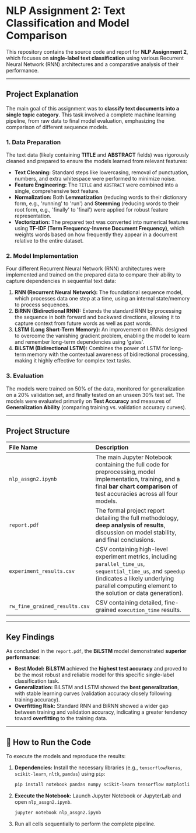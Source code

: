 # NLP Assignment 2: Text Classification and Model Comparison 

This repository contains the source code and report for **NLP Assignment 2**, which focuses on **single-label text classification** using various Recurrent Neural Network (RNN) architectures and a comparative analysis of their performance.

---

## Project Explanation

The main goal of this assignment was to **classify text documents into a single topic category**. This task involved a complete machine learning pipeline, from raw data to final model evaluation, emphasizing the comparison of different sequence models.

### 1. Data Preparation
The text data (likely containing **TITLE** and **ABSTRACT** fields) was rigorously cleaned and prepared to ensure the models learned from relevant features:
* **Text Cleaning:** Standard steps like lowercasing, removal of punctuation, numbers, and extra whitespace were performed to minimize noise.
* **Feature Engineering:** The `TITLE` and `ABSTRACT` were combined into a single, comprehensive text feature.
* **Normalization:** Both **Lemmatization** (reducing words to their dictionary form, e.g., 'running' to 'run') and **Stemming** (reducing words to their root form, e.g., 'finally' to 'final') were applied for robust feature representation.
* **Vectorization:** The prepared text was converted into numerical features using **TF-IDF (Term Frequency-Inverse Document Frequency)**, which weights words based on how frequently they appear in a document relative to the entire dataset.

### 2. Model Implementation
Four different Recurrent Neural Network (RNN) architectures were implemented and trained on the prepared data to compare their ability to capture dependencies in sequential text data:
1.  **RNN (Recurrent Neural Network):** The foundational sequence model, which processes data one step at a time, using an internal state/memory to process sequences.
2.  **BiRNN (Bidirectional RNN):** Extends the standard RNN by processing the sequence in both forward and backward directions, allowing it to capture context from future words as well as past words.
3.  **LSTM (Long Short-Term Memory):** An improvement on RNNs designed to overcome the vanishing gradient problem, enabling the model to learn and remember long-term dependencies using 'gates'.
4.  **BiLSTM (Bidirectional LSTM):** Combines the power of LSTM for long-term memory with the contextual awareness of bidirectional processing, making it highly effective for complex text tasks.

### 3. Evaluation
The models were trained on 50% of the data, monitored for generalization on a 20% validation set, and finally tested on an unseen 30% test set. The models were evaluated primarily on **Test Accuracy** and measures of **Generalization Ability** (comparing training vs. validation accuracy curves).

---

## Project Structure

| File Name | Description |
| :--- | :--- |
| `nlp_assgn2.ipynb` | The main Jupyter Notebook containing the full code for preprocessing, model implementation, training, and a final **bar chart comparison** of test accuracies across all four models. |
| `report.pdf` | The formal project report detailing the full methodology, **deep analysis of results**, discussion on model stability, and final conclusions. |
| `experiment_results.csv` | CSV containing high-level experiment metrics, including `parallel_time_us`, `sequential_time_us`, and `speedup` (indicates a likely underlying parallel computing element to the solution or data generation). |
| `rw_fine_grained_results.csv` | CSV containing detailed, fine-grained `execution_time` results. |

---

## Key Findings

As concluded in the `report.pdf`, the **BiLSTM** model demonstrated **superior performance**:

* **Best Model:** **BiLSTM** achieved the **highest test accuracy** and proved to be the most robust and reliable model for this specific single-label classification task.
* **Generalization:** BiLSTM and LSTM showed the **best generalization**, with stable learning curves (validation accuracy closely following training accuracy).
* **Overfitting Risk:** Standard RNN and BiRNN showed a wider gap between training and validation accuracy, indicating a greater tendency toward **overfitting** to the training data.

---

## 🚀 How to Run the Code

To execute the models and reproduce the results:

1.  **Dependencies:** Install the necessary libraries (e.g., `tensorflow`/`keras`, `scikit-learn`, `nltk`, `pandas`) using `pip`:
    ```bash
    pip install notebook pandas numpy scikit-learn tensorflow matplotlib nltk
    ```
2.  **Execute the Notebook:** Launch Jupyter Notebook or JupyterLab and open `nlp_assgn2.ipynb`.
    ```bash
    jupyter notebook nlp_assgn2.ipynb
    ```
3.  Run all cells sequentially to perform the complete pipeline.
